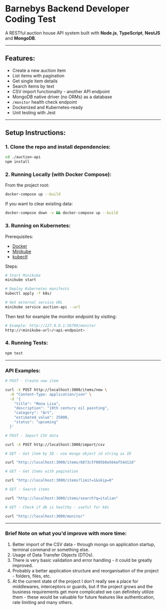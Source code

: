 # Barnebys Backend Developer Coding Test

A RESTful auction house API system built with **Node.js**, **TypeScript**, **NestJS** and **MongoDB**.

---

## Features:

- Create a new auction item
- List items with pagination
- Get single item details
- Search items by text
- CSV import functionality - another API endpoint
- MongoDB native driver (no ORMs) as a database
- `/monitor` health check endpoint
- Dockerized and Kubernetes-ready
- Unit testing with Jest

---

## Setup Instructions:

### 1. Clone the repo and install dependencies:

```bash
cd ./auction-api
npm install
```

### 2. Running Locally (with Docker Compose):

From the project root:
```bash
docker-compose up --build
```

If you want to clear existing data:
```bash
docker-compose down -v && docker-compose up --build
```

### 3. Running on Kubernetes:

Prerequisites:
- [Docker](https://www.docker.com/)
- [Minikube](https://minikube.sigs.k8s.io/docs/)
- [kubectl](https://kubernetes.io/docs/tasks/tools/)

Steps:

```bash
# Start Minikube
minikube start

# Deploy Kubernetes manifests
kubectl apply -f k8s/

# Get external service URL
minikube service auction-api --url
```

Then test for example the monitor endpoint by visiting:
```bash
# Example: http://127.0.0.1:56789/monitor
http://<minikube-url>/<api-endpoint>
```

### 4. Running Tests:

```bash
npm test
```

---

### API Examples:

```bash
# POST - Create new item

curl -X POST http://localhost:3000/items/new \
  -H "Content-Type: application/json" \
  -d '{
    "title": "Mona Lisa",
    "description": "19th century oil painting",
    "category": "Art",
    "estimated_value": 25000,
    "status": "upcoming"
  }'
```

```bash
# POST - Import CSV data

curl -X POST http://localhost:3000/import/csv
```

```bash
# GET - Get item by ID - use mongo object id string as ID

curl "http://localhost:3000/items/6873c5f005b0a564af54d12d"
```

```bash
# GET - Get items with pagination

curl "http://localhost:3000/items?limit=1&skip=0"
```

```bash
# GET - Search items

curl "http://localhost:3000/items/search?q=italian"
```

```bash
# GET - Check if db is healthy - useful for k8s

curl "http://localhost:3000/monitor"
```

---

### Brief Note on what you'd improve with more time:

1. Better import of the CSV data - through mongo on application startup, terminal command or something else.
2. Usage of Data Transfer Objects (DTOs).
3. There is very basic validation and error handling - it could be greatly improved.
4. Probably a better application structure and reorganisation of the project - folders, files, etc.
5. At the current state of the project I don't really see a place for middlewares, interceptors or guards, but if the project grows and the business requirements get more complicated we can definitely utilize them - these would be valuable for future features like authentication, rate limiting and many others.
